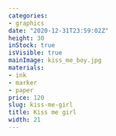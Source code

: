 ```yaml
---
categories:
- graphics
date: "2020-12-31T23:59:02Z"
height: 30
inStock: true
isVisible: true
mainImage: kiss_me_boy.jpg
materials:
- ink
- marker
- paper
price: 120
slug: kiss-me-girl
title: Kiss me girl
width: 21
---
```


